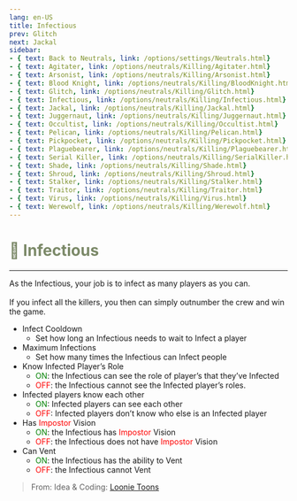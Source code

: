 ```yaml
---
lang: en-US
title: Infectious
prev: Glitch
next: Jackal
sidebar:
- { text: Back to Neutrals, link: /options/settings/Neutrals.html}
- { text: Agitater, link: /options/neutrals/Killing/Agitater.html}
- { text: Arsonist, link: /options/neutrals/Killing/Arsonist.html}
- { text: Blood Knight, link: /options/neutrals/Killing/BloodKnight.html}
- { text: Glitch, link: /options/neutrals/Killing/Glitch.html}
- { text: Infectious, link: /options/neutrals/Killing/Infectious.html}
- { text: Jackal, link: /options/neutrals/Killing/Jackal.html}
- { text: Juggernaut, link: /options/neutrals/Killing/Juggernaut.html}
- { text: Occultist, link: /options/neutrals/Killing/Occultist.html}
- { text: Pelican, link: /options/neutrals/Killing/Pelican.html}
- { text: Pickpocket, link: /options/neutrals/Killing/Pickpocket.html}
- { text: Plaguebearer, link: /options/neutrals/Killing/Plaguebearer.html}
- { text: Serial Killer, link: /options/neutrals/Killing/SerialKiller.html}
- { text: Shade, link: /options/neutrals/Killing/Shade.html}
- { text: Shroud, link: /options/neutrals/Killing/Shroud.html}
- { text: Stalker, link: /options/neutrals/Killing/Stalker.html}
- { text: Traitor, link: /options/neutrals/Killing/Traitor.html}
- { text: Virus, link: /options/neutrals/Killing/Virus.html}
- { text: Werewolf, link: /options/neutrals/Killing/Werewolf.html}
---
```


# <font color="#7b8968">🦠 <b>Infectious</b></font> <Badge text="Killing" type="tip" vertical="middle"/>
---

As the Infectious, your job is to infect as many players as you can.<br><br>
If you infect all the killers, you then can simply outnumber the crew and win the game.
* Infect Cooldown
  * Set how long an Infectious needs to wait to Infect a player
* Maximum Infections
  * Set how many times the Infectious can Infect people
* Know Infected Player’s Role
  * <font color=green>ON</font>: the Infectious can see the role of player’s that they’ve Infected
  * <font color=red>OFF</font>: the Infectious cannot see the Infected player’s roles.
* Infected players know each other
  * <font color=green>ON</font>: Infected players can see each other
  * <font color=red>OFF</font>: Infected players don’t know who else is an Infected player
* Has <font color=red>Impostor</font> Vision
  * <font color=green>ON</font>: the Infectious has <font color=red>Impostor</font> Vision
  * <font color=red>OFF</font>: the Infectious does not have <font color=red>Impostor</font> Vision
* Can Vent
  * <font color=green>ON</font>: the Infectious has the ability to Vent
  * <font color=red>OFF</font>: the Infectious cannot Vent

> From: Idea & Coding: [Loonie Toons](https://github.com/Loonie-Toons)